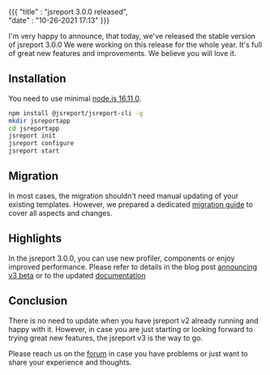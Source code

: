 
{{{
    "title"    : "jsreport 3.0.0 released",      
    "date"     : "10-26-2021 17:13"
}}}

I'm very happy to announce, that today, we've released the stable version of jsreport 3.0.0
We were working on this release for the whole year. It's full of great new features and improvements.
We believe you will love it.

##  Installation

You need to use minimal [node.js 16.11.0](https://nodejs.org/).

```bash
npm install @jsreport/jsreport-cli -g
mkdir jsreportapp
cd jsreportapp
jsreport init
jsreport configure
jsreport start
```

## Migration

In most cases, the migration shouldn't need manual updating of your existing templates. However, we prepared a dedicated [migration guide](/learn/v3-migration-guide) to cover all aspects and changes.  

## Highlights

In the jsreport 3.0.0, you can use new profiler, components or enjoy improved performance. Please refer to details in the blog post [announcing v3 beta](/blog/jsreport-v3-beta-released) or to the updated [documentation](/learn/documentation)

## Conclusion
There is no need to update when you have jsreport v2 already running and happy with it. However, in case you are just starting or looking forward to trying great new features, the jsreport v3 is the way to go.

Please reach us on the [forum](https://forum.jsreport.net/) in case you have problems or just want to share your experience and thoughts.
